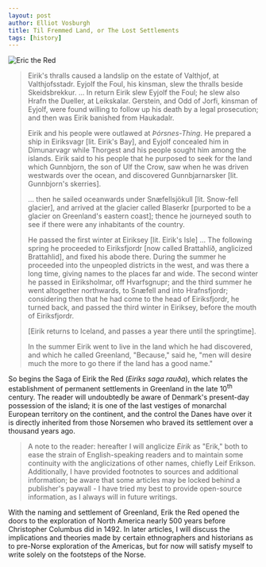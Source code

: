 ```yaml
---
layout: post
author: Elliot Vosburgh
title: Til Fremmed Land, or The Lost Settlements
tags: [history]
---
```


![Eric the Red](0evv.github.io/assets/eric-the-red.png)

>   Eirik's thralls caused a landslip on the estate of Valthjof, at  Valthjofsstadr. Eyjolf the Foul, his kinsman, slew the thralls beside Skeidsbrekkur. ... In return Eirik slew Eyjolf the Foul; he slew also Hrafn the Dueller, at Leikskalar. Gerstein, and Odd of Jorfi, kinsman of Eyjolf, were found willing to  follow up his death by a legal prosecution; and then was Eirik banished  from Haukadalr.
>
>   Eirik and his people were outlawed at *Þórsnes-Thing*. He prepared a ship in Eiriksvagr [lit. Eirik's Bay], and Eyjolf concealed him in Dimunarvagr while Thorgest and his people sought him among the islands. Eirik said to his people that he purposed to seek for the land which  Gunnbjorn, the son of Ulf the Crow, saw when he was driven westwards  over the ocean, and discovered Gunnbjarnarsker [lit. Gunnbjorn's skerries].
>
>   ... then he sailed oceanwards under Snæfellsjökull [lit. Snow-fell glacier], and arrived at the glacier called Blaserkr [purported to be a glacier on Greenland's eastern coast]; thence he  journeyed south to see if there were any inhabitants of the country.
>
>   He passed the first winter at Eiriksey [lit. Eirik's Isle] ... The following spring he proceeded to Eiriksfjordr [now called Brattahlíð, anglicized Brattahlid], and fixed his abode there. During the summer he proceeded into the unpeopled districts in  the west, and was there a long time, giving names to the places far and  wide. The second winter he passed in Eiriksholmar, off Hvarfsgnupr; and the third summer he went altogether northwards, to Snæfell and into Hrafnsfjordr; considering then that he had come to the head of Eiriksfjordr, he turned back, and passed the third winter in Eiriksey, before the mouth of  Eiriksfjordr.
>
>   [Eirik returns to Iceland, and passes a year there until the springtime].
>
>   In the summer Eirik went to live in the land which he had discovered, and which he called Greenland, "Because," said he, "men will desire much the more to go there if the land has a good name."

So begins the Saga of Eirik the Red (*Eiríks saga rauða*), which relates the establishment of permanent settlements in Greenland in the late 10<sup>th</sup> century. The reader will undoubtedly be aware of Denmark's present-day possession of the island; it is one of the last vestiges of monarchal European territory on the continent, and the control the Danes have over it is directly inherited from those Norsemen who braved its settlement over a thousand years ago.

>   A note to the reader: hereafter I will anglicize *Eirik* as "Erik," both to ease the strain of English-speaking readers and to maintain some continuity with the anglicizations of other names, chiefly Leif Erikson. Additionally, I have provided footnotes to sources and additional information; be aware that some articles may be locked behind a publisher's paywall - I have tried my best to provide open-source information, as I always will in future writings.

With the naming and settlement of Greenland, Erik the Red opened the doors to the exploration of North America nearly 500 years before Christopher Columbus did in 1492. In later articles, I will discuss the implications and theories made by certain ethnographers and historians as to pre-Norse exploration of the Americas, but for now will satisfy myself to write solely on the footsteps of the Norse.
